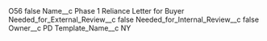 <?xml version="1.0" encoding="UTF-8"?>
<CustomMetadata xmlns="http://soap.sforce.com/2006/04/metadata" xmlns:xsi="http://www.w3.org/2001/XMLSchema-instance" xmlns:xsd="http://www.w3.org/2001/XMLSchema">
    <label>O56</label>
    <protected>false</protected>
    <values>
        <field>Name__c</field>
        <value xsi:type="xsd:string">Phase 1 Reliance Letter for Buyer</value>
    </values>
    <values>
        <field>Needed_for_External_Review__c</field>
        <value xsi:type="xsd:boolean">false</value>
    </values>
    <values>
        <field>Needed_for_Internal_Review__c</field>
        <value xsi:type="xsd:boolean">false</value>
    </values>
    <values>
        <field>Owner__c</field>
        <value xsi:type="xsd:string">PD</value>
    </values>
    <values>
        <field>Template_Name__c</field>
        <value xsi:type="xsd:string">NY</value>
    </values>
</CustomMetadata>
